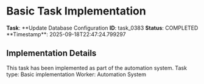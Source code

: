 # Basic Task Implementation

**Task**: **Update Database Configuration
**ID**: task_0383
**Status**: COMPLETED
**Timestamp\*\*: 2025-09-18T22:47:24.799297

## Implementation Details

This task has been implemented as part of the automation system.
Task type: Basic implementation
Worker: Automation System
